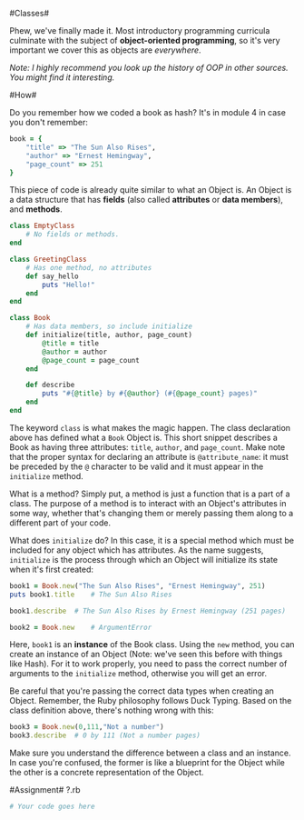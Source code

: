 #Classes#

Phew, we've finally made it. Most introductory programming curricula culminate with the subject of **object-oriented programming**, so it's very important we cover this as objects are *everywhere*.

*Note: I highly recommend you look up the history of OOP in other sources. You might find it interesting.*

#How#

Do you remember how we coded a book as hash? It's in module 4 in case you don't remember:

```ruby
book = {
    "title" => "The Sun Also Rises", 
    "author" => "Ernest Hemingway", 
    "page_count" => 251
}
```

This piece of code is already quite similar to what an Object is. An Object is a data structure that has **fields** (also called **attributes** or **data members**), and **methods**.

```ruby
class EmptyClass
    # No fields or methods.
end

class GreetingClass
    # Has one method, no attributes
    def say_hello
        puts "Hello!"
    end
end

class Book
    # Has data members, so include initialize
    def initialize(title, author, page_count)
        @title = title
        @author = author
        @page_count = page_count
    end

    def describe
        puts "#{@title} by #{@author} (#{@page_count} pages)"
    end
end
```

The keyword ```class``` is what makes the magic happen. The class declaration above has defined what a ```Book``` Object is. This short snippet describes a Book as having three attributes: ```title```, ```author```, and ```page_count```. Make note that the proper syntax for declaring an attribute is ```@attribute_name```: it must be preceded by the ```@``` character to be valid and it must appear in the ```initialize``` method.

What is a method? Simply put, a method is just a function that is a part of a class. The purpose of a method is to interact with an Object's attributes in some way, whether that's changing them or merely passing them along to a different part of your code.

What does ```initialize``` do? In this case, it is a special method which must be included for any object which has attributes. As the name suggests, ```initialize``` is the process through which an Object will initialize its state when it's first created:

```ruby
book1 = Book.new("The Sun Also Rises", "Ernest Hemingway", 251)
puts book1.title    # The Sun Also Rises

book1.describe  # The Sun Also Rises by Ernest Hemingway (251 pages)

book2 = Book.new    # ArgumentError
```

Here, ```book1``` is an **instance** of the Book class. Using the ```new``` method, you can create an instance of an Object (Note: we've seen this before with things like Hash). For it to work properly, you need to pass the correct number of arguments to the ```initialize``` method, otherwise you will get an error.

Be careful that you're passing the correct data types when creating an Object. Remember, the Ruby philosophy follows Duck Typing. Based on the class definition above, there's nothing wrong with this:

```ruby
book3 = Book.new(0,111,"Not a number")
book3.describe  # 0 by 111 (Not a number pages)
```

Make sure you understand the difference between a class and an instance. In case you're confused, the former is like a blueprint for the Object while the other is a concrete representation of the Object.

#Assignment#
?.rb

```ruby
# Your code goes here
```
